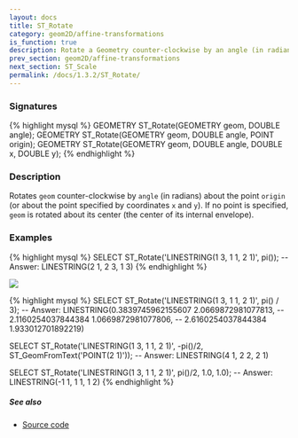 ```yaml
---
layout: docs
title: ST_Rotate
category: geom2D/affine-transformations
is_function: true
description: Rotate a Geometry counter-clockwise by an angle (in radians) about a point
prev_section: geom2D/affine-transformations
next_section: ST_Scale
permalink: /docs/1.3.2/ST_Rotate/
---
```


### Signatures

{% highlight mysql %}
GEOMETRY ST_Rotate(GEOMETRY geom, DOUBLE angle);
GEOMETRY ST_Rotate(GEOMETRY geom, DOUBLE angle, POINT origin);
GEOMETRY ST_Rotate(GEOMETRY geom, DOUBLE angle, DOUBLE x, DOUBLE y);
{% endhighlight %}

### Description

Rotates `geom` counter-clockwise by `angle` (in radians) about the point
`origin` (or about the point specified by coordinates `x` and `y`).  If no
point is specified, `geom` is rotated about its center (the center of its
internal envelope).

### Examples

{% highlight mysql %}
SELECT ST_Rotate('LINESTRING(1 3, 1 1, 2 1)', pi());
-- Answer:    LINESTRING(2 1, 2 3, 1 3)
{% endhighlight %}

<img class="displayed" src="../ST_Rotate.png"/>

{% highlight mysql %}
SELECT ST_Rotate('LINESTRING(1 3, 1 1, 2 1)', pi() / 3);
-- Answer: LINESTRING(0.3839745962155607 2.0669872981077813,
--                    2.1160254037844384 1.0669872981077806,
--                    2.6160254037844384 1.933012701892219)

SELECT ST_Rotate('LINESTRING(1 3, 1 1, 2 1)', -pi()/2, ST_GeomFromText('POINT(2 1)'));
-- Answer:    LINESTRING(4 1, 2 2, 2 1)

SELECT ST_Rotate('LINESTRING(1 3, 1 1, 2 1)', pi()/2, 1.0, 1.0);
-- Answer:    LINESTRING(-1 1, 1 1, 1 2)
{% endhighlight %}

##### See also

* <a href="https://github.com/orbisgis/h2gis/blob/master/h2gis-functions/src/main/java/org/h2gis/functions/spatial/affine_transformations/ST_Rotate.java" target="_blank">Source code</a>
